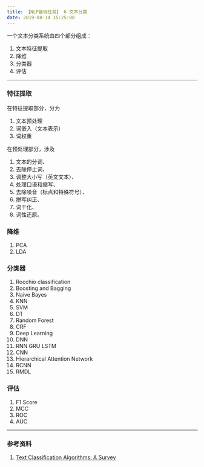 ```yaml
---
title: 【NLP基础任务】 6 文本分类
date: 2019-08-14 15:25:00
---
```


一个文本分类系统由四个部分组成：
1. 文本特征提取
2. 降维
3. 分类器
4. 评估

---
### 特征提取

在特征提取部分，分为
1. 文本预处理
2. 词嵌入（文本表示）
3. 词权重

在预处理部分，涉及
1. 文本的分词、
2. 去除停止词、
3. 调整大小写（英文文本）、
4. 处理口语和缩写、
5. 去除噪音（标点和特殊符号）、
6. 拼写纠正、
7. 词干化、
8. 词性还原。


### 降维

1. PCA
2. LDA


### 分类器

1. Rocchio classification
2. Boosting and Bagging
3. Naive Bayes
4. KNN
5. SVM
6. DT
7. Random Forest
8. CRF
9. Deep Learning
  1. DNN
  2. RNN GRU LSTM
  3. CNN
  4. Hierarchical Attention Network
  5. RCNN
  6. RMDL

### 评估

1. F1 Score
2. MCC
3. ROC
4. AUC



---
### 参考资料
1. [Text Classification Algorithms: A Survey](https://github.com/kk7nc/Text_Classification)
